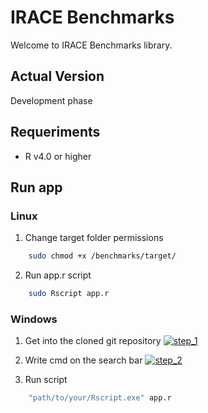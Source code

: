 # IRACE Benchmarks

Welcome to IRACE Benchmarks library.

## Actual Version

Development phase

## Requeriments

 - R v4.0 or higher
 
## Run app

### Linux

1. Change target folder permissions

```sh
    sudo chmod +x /benchmarks/target/
```

2. Run app.r script

```sh
    sudo Rscript app.r
```

### Windows

1. Get into the cloned git repository
[![step_1](https://i.ibb.co/wLvrWvq/path-to-repository.png)](https://i.ibb.co/wLvrWvq/path-to-repository.png)
2. Write cmd on the search bar
[![step_2](https://i.ibb.co/Fn6VVdd/image.png)](https://i.ibb.co/Fn6VVdd/image.png)

3. Run script
```sh
    "path/to/your/Rscript.exe" app.r
```
